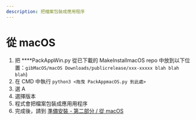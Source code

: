 ```yaml
---
description: 把檔案包裝成應用程序
---
```


# 從 macOS

1. 把 ****PackAppWin.py 從已下載的 MakeInstallmacOS repo 中放到以下位置：`gibMacOS/macOS Downloads/publicrelease/xxx-xxxxx blah blah blah`\)
2. 在 CMD 中執行 `python3 <拖曳 PackAppmacOS.py 到此處>`
3. 選 A
4. 選擇版本
5. 程式會把檔案包裝成應用用程序
6. 完成後，請到 [準備安裝 - 第二部分 / 從 macOS](../offline-part-3/macos.md)

